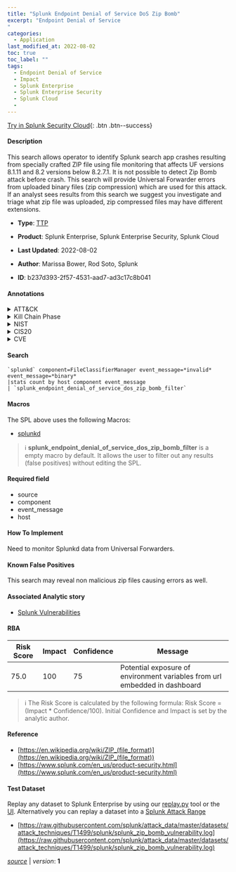 ```yaml
---
title: "Splunk Endpoint Denial of Service DoS Zip Bomb"
excerpt: "Endpoint Denial of Service
"
categories:
  - Application
last_modified_at: 2022-08-02
toc: true
toc_label: ""
tags:
  - Endpoint Denial of Service
  - Impact
  - Splunk Enterprise
  - Splunk Enterprise Security
  - Splunk Cloud
  - 
---
```




[Try in Splunk Security Cloud](https://www.splunk.com/en_us/products/cyber-security.html){: .btn .btn--success}

#### Description

This search allows operator to identify Splunk search app crashes resulting from specially crafted ZIP file using file monitoring that affects UF versions 8.1.11 and 8.2 versions below 8.2.7.1. It is not possible to detect Zip Bomb attack before crash. This search will provide Universal Forwarder errors from uploaded binary files (zip compression) which are used for this attack. If an analyst sees results from this search we suggest you investigate and triage what zip file was uploaded, zip compressed files may have different extensions.

- **Type**: [TTP](https://github.com/splunk/security_content/wiki/Detection-Analytic-Types)
- **Product**: Splunk Enterprise, Splunk Enterprise Security, Splunk Cloud

- **Last Updated**: 2022-08-02
- **Author**: Marissa Bower, Rod Soto, Splunk
- **ID**: b237d393-2f57-4531-aad7-ad3c17c8b041


#### Annotations

<details>
  <summary>ATT&CK</summary>

<div markdown="1">


| ID             | Technique        |  Tactic             |
| -------------- | ---------------- |-------------------- |
| [T1499](https://attack.mitre.org/techniques/T1499/) | Endpoint Denial of Service | Impact |

</div>
</details>


<details>
  <summary>Kill Chain Phase</summary>

<div markdown="1">

* Exploitation


</div>
</details>


<details>
  <summary>NIST</summary>

<div markdown="1">



</div>
</details>

<details>
  <summary>CIS20</summary>

<div markdown="1">

* CIS 3
* CIS 5
* CIS 16



</div>
</details>

<details>
  <summary>CVE</summary>

<div markdown="1">
| ID          | Summary | [CVSS](https://nvd.nist.gov/vuln-metrics/cvss) |
| ----------- | ----------- | -------------- |
| [](https://nvd.nist.gov/vuln/detail/) |  |  |



</div>
</details>

#### Search 

```
`splunkd` component=FileClassifierManager event_message=*invalid* event_message=*binary* 
|stats count by host component event_message 
| `splunk_endpoint_denial_of_service_dos_zip_bomb_filter`
```

#### Macros
The SPL above uses the following Macros:
* [splunkd](https://github.com/splunk/security_content/blob/develop/macros/splunkd.yml)

> :information_source:
> **splunk_endpoint_denial_of_service_dos_zip_bomb_filter** is a empty macro by default. It allows the user to filter out any results (false positives) without editing the SPL.

#### Required field
* source
* component
* event_message
* host


#### How To Implement
Need to monitor Splunkd data from Universal Forwarders.

#### Known False Positives
This search may reveal non malicious zip files causing errors as well.

#### Associated Analytic story
* [Splunk Vulnerabilities](/stories/splunk_vulnerabilities)




#### RBA

| Risk Score  | Impact      | Confidence   | Message      |
| ----------- | ----------- |--------------|--------------|
| 75.0 | 100 | 75 | Potential exposure of environment variables from url embedded in dashboard |


> :information_source:
> The Risk Score is calculated by the following formula: Risk Score = (Impact * Confidence/100). Initial Confidence and Impact is set by the analytic author. 

#### Reference

* [https://en.wikipedia.org/wiki/ZIP_(file_format)](https://en.wikipedia.org/wiki/ZIP_(file_format))
* [https://www.splunk.com/en_us/product-security.html](https://www.splunk.com/en_us/product-security.html)



#### Test Dataset
Replay any dataset to Splunk Enterprise by using our [replay.py](https://github.com/splunk/attack_data#using-replaypy) tool or the [UI](https://github.com/splunk/attack_data#using-ui).
Alternatively you can replay a dataset into a [Splunk Attack Range](https://github.com/splunk/attack_range#replay-dumps-into-attack-range-splunk-server)


* [https://raw.githubusercontent.com/splunk/attack_data/master/datasets/attack_techniques/T1499/splunk/splunk_zip_bomb_vulnerability.log](https://raw.githubusercontent.com/splunk/attack_data/master/datasets/attack_techniques/T1499/splunk/splunk_zip_bomb_vulnerability.log)



[*source*](https://github.com/splunk/security_content/tree/develop/detections/application/splunk_endpoint_denial_of_service_dos_zip_bomb.yml) \| *version*: **1**